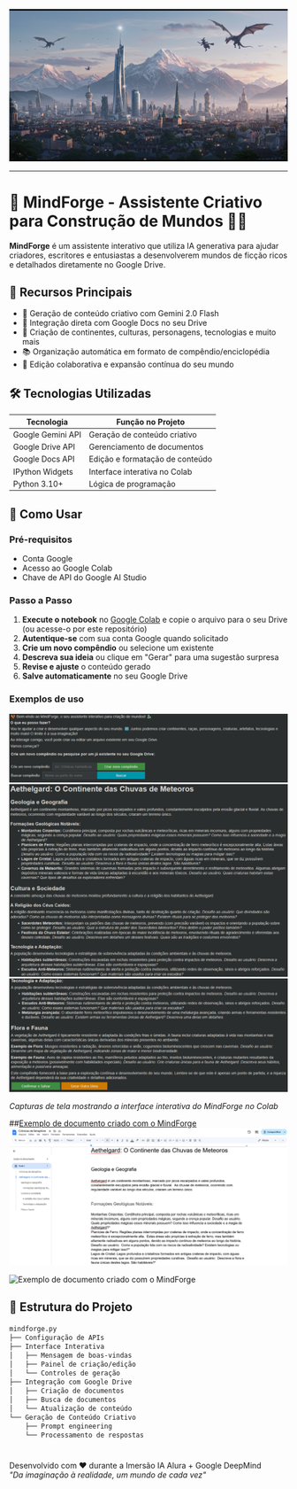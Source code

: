 <div align=center>
    <img src="https://github.com/edsonos/mindforge/blob/main/assets/Capa.png" />
    <hr>
</div>

# 🐉 MindForge - Assistente Criativo para Construção de Mundos 🐦‍🔥

**MindForge** é um assistente interativo que utiliza IA generativa para ajudar criadores, escritores e entusiastas a desenvolverem mundos de ficção ricos e detalhados diretamente no Google Drive.

## 🌟 Recursos Principais

- 🧠 Geração de conteúdo criativo com Gemini 2.0 Flash
- 📂 Integração direta com Google Docs no seu Drive
- 🏰 Criação de continentes, culturas, personagens, tecnologias e muito mais
- 📚 Organização automática em formato de compêndio/enciclopédia
- 🔄 Edição colaborativa e expansão contínua do seu mundo

## 🛠️ Tecnologias Utilizadas

| Tecnologia | Função no Projeto |
|------------|-------------------|
| Google Gemini API | Geração de conteúdo criativo |
| Google Drive API | Gerenciamento de documentos |
| Google Docs API | Edição e formatação de conteúdo |
| IPython Widgets | Interface interativa no Colab |
| Python 3.10+ | Lógica de programação |

## 🚀 Como Usar

### Pré-requisitos
- Conta Google
- Acesso ao Google Colab
- Chave de API do Google AI Studio

### Passo a Passo
1. **Execute o notebook** no [Google Colab](https://colab.research.google.com/drive/10JNBIBgtV2Q6D1R-CM6aIPQ5DW1xsz9w?usp=sharing) e copie o arquivo para o seu Drive (ou acesse-o por este repositório)
2. **Autentique-se** com sua conta Google quando solicitado
3. **Crie um novo compêndio** ou selecione um existente
4. **Descreva sua ideia** ou clique em "Gerar" para uma sugestão surpresa
5. **Revise e ajuste** o conteúdo gerado
6. **Salve automaticamente** no seu Google Drive

### Exemplos de uso


<img src="https://github.com/edsonos/mindforge/blob/main/assets/print1.png" />

<img src="https://github.com/edsonos/mindforge/blob/main/assets/print3.png" />

<img src="https://github.com/edsonos/mindforge/blob/main/assets/print4.png" />

*Capturas de tela mostrando a interface interativa do MindForge no Colab*

##[Exemplo de documento criado com o MindForge](https://docs.google.com/document/d/1-SbdoTOXoeiLAUIJzQZc4w1mH9xwld6176LMk4KfH48/edit?usp=sharing)
<img src="https://github.com/edsonos/mindforge/blob/main/assets/print5.png" />

![Exemplo de documento criado com o MindForge](https://docs.google.com/document/d/1-SbdoTOXoeiLAUIJzQZc4w1mH9xwld6176LMk4KfH48/edit?usp=sharing)
</div>

## 📂 Estrutura do Projeto

```plaintext
mindforge.py
├── Configuração de APIs
├── Interface Interativa
│   ├── Mensagem de boas-vindas
│   ├── Painel de criação/edição
│   └── Controles de geração
├── Integração com Google Drive
│   ├── Criação de documentos
│   ├── Busca de documentos
│   └── Atualização de conteúdo
└── Geração de Conteúdo Criativo
    ├── Prompt engineering
    └── Processamento de respostas
```
#
Desenvolvido com ❤️ durante a Imersão IA Alura + Google DeepMind<br>
*"Da imaginação à realidade, um mundo de cada vez"*
